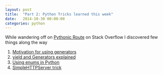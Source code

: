 ```yaml
---
layout: post
title:  "Part 2: Python Tricks learned this week"
date:   2014-10-30 00:00:00
categories: python
---
```


While wandering off on [Pythonic Route](http://stackoverflow.com/questions/tagged/python) on Stack Overflow I discovered few things along the way 

1. [Motivation for using generators](http://stackoverflow.com/questions/102535/what-can-you-use-python-generator-functions-for)
2. [yield and Generators explained](http://www.jeffknupp.com/blog/2013/04/07/improve-your-python-yield-and-generators-explained/)
3. [Using enums in Python](http://stackoverflow.com/questions/36932/how-can-i-represent-an-enum-in-python)
4. [SimpleHTTPServer trick](http://www.pythonforbeginners.com/modules-in-python/how-to-use-simplehttpserver)


